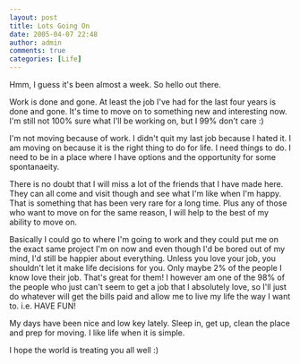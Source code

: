 ```yaml
---
layout: post
title: Lots Going On
date: 2005-04-07 22:48
author: admin
comments: true
categories: [Life]
---
```

Hmm, I guess it&apos;s been almost a week.  So hello out there.

Work is done and gone.  At least the job I&apos;ve had for the last four years is done and gone.  It&apos;s time to move on to something new and interesting now.  I&apos;m still not 100% sure what I&apos;ll be working on, but I 99% don&apos;t care :)

I&apos;m not moving because of work.  I didn&apos;t quit my last job because I hated it.  I am moving on because it is the right thing to do for life.  I need things to do.  I need to be in a place where I have options and the opportunity for some spontanaeity.

There is no doubt that I will miss a lot of the friends that I have made here.  They can all come and visit though and see what I&apos;m like when I&apos;m happy.  That is something that has been very rare for a long time.  Plus any of those who want to move on for the same reason, I will help to the best of my ability to move on.

Basically I could go to where I&apos;m going to work and they could put me on the exact same project I&apos;m on now and even though I&apos;d be bored out of my mind, I&apos;d still be happier about everything.  Unless you love your job, you shouldn&apos;t let it make life decisions for you.  Only maybe 2% of the people I know love their job.  That&apos;s great for them!  I however am one of the 98% of the people who just can&apos;t seem to get a job that I absolutely love, so I&apos;ll just do whatever will get the bills paid and allow me to live my life the way I want to.  i.e. HAVE FUN!

My days have been nice and low key lately.  Sleep in, get up, clean the place and prep for moving.  I like life when it is simple.  

I hope the world is treating you all well :)
